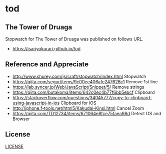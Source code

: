 # tod

## The Tower of Druaga

Stopwatch for The Tower of Druaga was published on follows URL.
- https://isariyokurari.github.io/tod

## Reference and Appreciate

- http://www.shurey.com/js/craft/stopwatch/index.html
Stopwatch
- https://qiita.com/segur/items/9c00ee406afe247626c1
Remove 1st line
- https://lab.syncer.jp/Web/JavaScript/Snippet/5/
Remove strings
- https://qiita.com/butakoma/items/642c0ec4b77f6bb5ebcf
Clipboard
- https://stackoverflow.com/questions/34045777/copy-to-clipboard-using-javascript-in-ios
Clipboard for iOS
- http://iphone.f-tools.net/html5/Kakudai-Kinsi.html
Cancel Zoom
- https://qiita.com/TD12734/items/671064e8fce75faea98d
Detect OS and Browser

## License

[LICENSE](/LICENSE)
